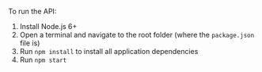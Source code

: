 To run the API:

1. Install Node.js 6+
2. Open a terminal and navigate to the root folder (where the `package.json` file is)
3. Run `npm install` to install all application dependencies
4. Run `npm start`

